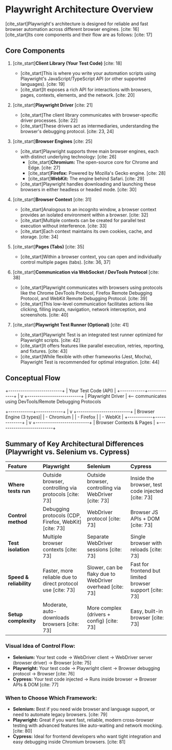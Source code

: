 # Playwright Architecture Overview

[cite_start]Playwright's architecture is designed for reliable and fast browser automation across different browser engines. [cite: 16] [cite_start]Its core components and their flow are as follows: [cite: 17]

## Core Components

1.  [cite_start]**Client Library (Your Test Code)** [cite: 18]
    * [cite_start]This is where you write your automation scripts using Playwright's JavaScript/TypeScript API (or other supported languages). [cite: 19]
    * [cite_start]It exposes a rich API for interactions with browsers, pages, contexts, elements, and the network. [cite: 20]

2.  [cite_start]**Playwright Driver** [cite: 21]
    * [cite_start]The client library communicates with browser-specific driver processes. [cite: 22]
    * [cite_start]These drivers act as intermediaries, understanding the browser's debugging protocol. [cite: 23, 24]

3.  [cite_start]**Browser Engines** [cite: 25]
    * [cite_start]Playwright supports three main browser engines, each with distinct underlying technology: [cite: 26]
        * [cite_start]**Chromium:** The open-source core for Chrome and Edge. [cite: 27]
        * [cite_start]**Firefox:** Powered by Mozilla's Gecko engine. [cite: 28]
        * [cite_start]**WebKit:** The engine behind Safari. [cite: 29]
    * [cite_start]Playwright handles downloading and launching these browsers in either headless or headed mode. [cite: 30]

4.  [cite_start]**Browser Context** [cite: 31]
    * [cite_start]Analogous to an incognito window, a browser context provides an isolated environment within a browser. [cite: 32]
    * [cite_start]Multiple contexts can be created for parallel test execution without interference. [cite: 33]
    * [cite_start]Each context maintains its own cookies, cache, and storage. [cite: 34]

5.  [cite_start]**Pages (Tabs)** [cite: 35]
    * [cite_start]Within a browser context, you can open and individually control multiple pages (tabs). [cite: 36, 37]

6.  [cite_start]**Communication via WebSocket / DevTools Protocol** [cite: 38]
    * [cite_start]Playwright communicates with browsers using protocols like the Chrome DevTools Protocol, Firefox Remote Debugging Protocol, and WebKit Remote Debugging Protocol. [cite: 39]
    * [cite_start]This low-level communication facilitates actions like clicking, filling inputs, navigation, network interception, and screenshots. [cite: 40]

7.  [cite_start]**Playwright Test Runner (Optional)** [cite: 41]
    * [cite_start]Playwright Test is an integrated test runner optimized for Playwright scripts. [cite: 42]
    * [cite_start]It offers features like parallel execution, retries, reporting, and fixtures. [cite: 43]
    * [cite_start]While flexible with other frameworks (Jest, Mocha), Playwright Test is recommended for optimal integration. [cite: 44]

## Conceptual Flow

+--------------------------+
|   Your Test Code (API)   |
+------------+-------------+
|
v
+--------------------------+
|    Playwright Driver     | <-- communicates using DevTools/Remote Debugging   Protocols 


+------------+-------------+
|
v
+--------------------------+
|   Browser Engine (3 types)|
|  - Chromium              |
|  - Firefox               |
|  - WebKit                |
+------------+-------------+
|
v
+--------------------------+
| Browser Contexts & Pages |
+--------------------------+


## Summary of Key Architectural Differences (Playwright vs. Selenium vs. Cypress)

| Feature                 | Playwright                                   | Selenium                                    | Cypress                                   |
| :---------------------- | :------------------------------------------- | :------------------------------------------ | :---------------------------------------- |
| **Where tests run** | Outside browser, controlling via protocols [cite: 73] | Outside browser, controlling via WebDriver [cite: 73] | Inside the browser, test code injected [cite: 73] |
| **Control method** | Debugging protocols (CDP, Firefox, WebKit) [cite: 73] | WebDriver protocol [cite: 73]             | Browser JS APIs + DOM [cite: 73]          |
| **Test isolation** | Multiple browser contexts [cite: 73]         | Separate WebDriver sessions [cite: 73]      | Single browser with reloads [cite: 73]    |
| **Speed & reliability** | Faster, more reliable due to direct protocol use [cite: 73] | Slower, can be flaky due to WebDriver overhead [cite: 73] | Fast for frontend but limited browser support [cite: 73] |
| **Setup complexity** | Moderate, auto-downloads browsers [cite: 73] | More complex (drivers + config) [cite: 73]  | Easy, built-in browser [cite: 73]         |

### Visual Idea of Control Flow:

* **Selenium:** Your test code → WebDriver client → WebDriver server (browser driver) → Browser [cite: 75]
* **Playwright:** Your test code → Playwright client → Browser debugging protocol → Browser [cite: 76]
* **Cypress:** Your test code injected → Runs inside browser → Browser APIs & DOM [cite: 77]

### When to Choose Which Framework:

* **Selenium:** Best if you need wide browser and language support, or need to automate legacy browsers. [cite: 79]
* **Playwright:** Great if you want fast, reliable, modern cross-browser testing with advanced features like auto-waiting and network mocking. [cite: 80]
* **Cypress:** Ideal for frontend developers who want tight integration and easy debugging inside Chromium browsers. [cite: 81]

